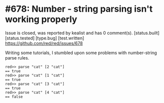 
#678: Number - string parsing isn't working properly
================================================================================
Issue is closed, was reported by kealist and has 0 comment(s).
[status.built] [status.tested] [type.bug] [test.written]
<https://github.com/red/red/issues/678>

Writing some tutorials, I stumbled upon some problems with number-string parse rules. 

```
red>> parse "cat" [2 "cat"]
== true
red>> parse "cat" [1 "cat"]
== true
red>> parse "cat" [3 "cat"]
== true
red>> parse "cat" [4 "cat"]
== false
```



